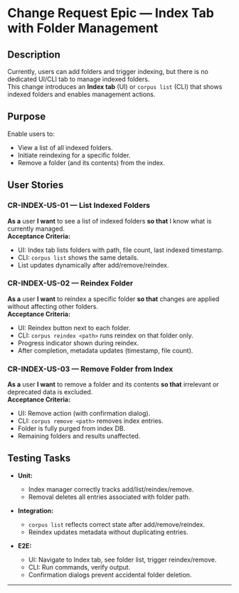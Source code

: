# Change Request Epic — Index Tab with Folder Management

## Description

Currently, users can add folders and trigger indexing, but there is no dedicated UI/CLI tab to manage indexed folders.  
This change introduces an **Index tab** (UI) or `corpus list` (CLI) that shows indexed folders and enables management actions.

## Purpose

Enable users to:

- View a list of all indexed folders.
- Initiate reindexing for a specific folder.
- Remove a folder (and its contents) from the index.

## User Stories

### CR-INDEX-US-01 — List Indexed Folders

**As a** user **I want** to see a list of indexed folders **so that** I know what is currently managed.  
**Acceptance Criteria:**

- UI: Index tab lists folders with path, file count, last indexed timestamp.
- CLI: `corpus list` shows the same details.
- List updates dynamically after add/remove/reindex.

### CR-INDEX-US-02 — Reindex Folder

**As a** user **I want** to reindex a specific folder **so that** changes are applied without affecting other folders.  
**Acceptance Criteria:**

- UI: Reindex button next to each folder.
- CLI: `corpus reindex <path>` runs reindex on that folder only.
- Progress indicator shown during reindex.
- After completion, metadata updates (timestamp, file count).

### CR-INDEX-US-03 — Remove Folder from Index

**As a** user **I want** to remove a folder and its contents **so that** irrelevant or deprecated data is excluded.  
**Acceptance Criteria:**

- UI: Remove action (with confirmation dialog).
- CLI: `corpus remove <path>` removes index entries.
- Folder is fully purged from index DB.
- Remaining folders and results unaffected.

## Testing Tasks

- **Unit:**
  - Index manager correctly tracks add/list/reindex/remove.
  - Removal deletes all entries associated with folder path.

- **Integration:**
  - `corpus list` reflects correct state after add/remove/reindex.
  - Reindex updates metadata without duplicating entries.

- **E2E:**
  - UI: Navigate to Index tab, see folder list, trigger reindex/remove.
  - CLI: Run commands, verify output.
  - Confirmation dialogs prevent accidental folder deletion.

---
